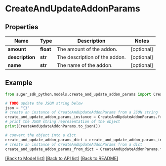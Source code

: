 # CreateAndUpdateAddonParams


## Properties

Name | Type | Description | Notes
------------ | ------------- | ------------- | -------------
**amount** | **float** | The amount of the addon. | [optional] 
**description** | **str** | The description of the addon. | [optional] 
**name** | **str** | The name of the addon. | [optional] 

## Example

```python
from suger_sdk_python.models.create_and_update_addon_params import CreateAndUpdateAddonParams

# TODO update the JSON string below
json = "{}"
# create an instance of CreateAndUpdateAddonParams from a JSON string
create_and_update_addon_params_instance = CreateAndUpdateAddonParams.from_json(json)
# print the JSON string representation of the object
print(CreateAndUpdateAddonParams.to_json())

# convert the object into a dict
create_and_update_addon_params_dict = create_and_update_addon_params_instance.to_dict()
# create an instance of CreateAndUpdateAddonParams from a dict
create_and_update_addon_params_from_dict = CreateAndUpdateAddonParams.from_dict(create_and_update_addon_params_dict)
```
[[Back to Model list]](../README.md#documentation-for-models) [[Back to API list]](../README.md#documentation-for-api-endpoints) [[Back to README]](../README.md)


